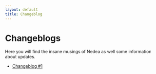```yaml
---
layout: default
title: Changeblog
---
```


# Changeblogs

Here you will find the insane musings of Nedea as well some information about updates.

* [Changeblog #1](#./pages/changeblog/changeblog0001)